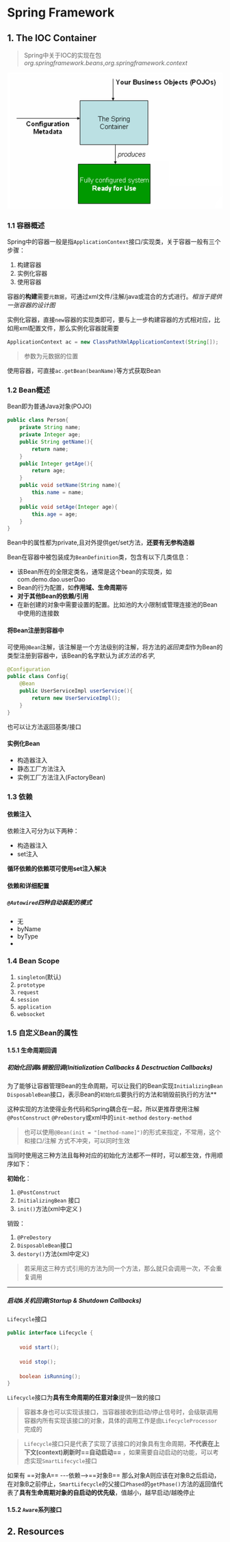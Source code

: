 # Spring Framework

## 1. The IOC Container

> Spring中关于IOC的实现在包*org.springframework.beans*,*org.springframework.context*

![image-20200607220453355](./images/IOC%20Container.jpg)

### 1.1 容器概述

Spring中的容器一般是指`ApplicationContext`接口/实现类，关于容器一般有三个步骤：

1. 构建容器
2. 实例化容器
3. 使用容器

容器的**构建**需要`元数据`，可通过xml文件/注解/java或混合的方式进行。*相当于提供一张容器的设计图*

实例化容器，直接`new`容器的实现类即可，要与上一步构建容器的方式相对应，比如用xml配置文件，那么实例化容器就需要

```java
ApplicationContext ac = new ClassPathXmlApplicationContext(String[]);
```

> 参数为元数据的位置

使用容器，可直接`ac.getBean(beanName)`等方式获取Bean

### 1.2 Bean概述

Bean即为普通Java对象(POJO)

```java
public class Person{
    private String name;
    private Integer age;
	public String getName(){
        return name;
    }
    public Integer getAge(){
        return age;
    }
    public void setName(String name){
        this.name = name;
    }
    public void setAge(Integer age){
		this.age = age;        
    }
}
```

Bean中的属性都为private,且对外提供get/set方法，**还要有无参构造器**

Bean在容器中被包装成为`BeanDefinition`类，包含有以下几类信息：

- 该Bean所在的全限定类名，通常是这个bean的实现类，如com.demo.dao.userDao
- Bean的行为配置，如**作用域、生命周期**等
- **对于其他Bean的依赖/引用**
- 在新创建的对象中需要设置的配置。比如池的大小限制或管理连接池的Bean中使用的连接数

#### 将Bean注册到容器中

可使用`@Bean`注解，该注解是一个方法级别的注解，将方法的*返回类型*作为Bean的类型注册到容器中，该Bean的名字默认为*该方法的名字*,

```java
@Configuration
public class Config{
    @Bean
    public UserServiceImpl userService(){
        return new UserServiceImpl();
    }
}
```

也可以让方法返回基类/接口

#### 实例化Bean

- 构造器注入
- 静态工厂方法注入
- 实例工厂方法注入(FactoryBean)

### 1.3 依赖

#### 依赖注入

依赖注入可分为以下两种：

- 构造器注入
- set注入

**循环依赖的依赖项可使用set注入解决**

#### 依赖和详细配置

##### `@Autowired`四种自动装配的模式

- 无
- byName
- byType
- 



### 1.4 Bean Scope

1. `singleton`(默认)
2. `prototype`
3. `request`
4. `session`
5. `application`
6. `websocket`

### 1.5 自定义Bean的属性

#### 1.5.1 生命周期回调

##### 初始化回调&销毁回调(Initialization Callbacks & Desctruction Callbacks)

为了能够让容器管理Bean的生命周期，可以让我们的Bean实现`InitializingBean` `DisposableBean`接口，表示Bean的`初始化后`要执行的方法和销毁前执行的方法**

这种实现的方法使得业务代码和Spring耦合在一起，所以更推荐使用注解`@PostConstruct` `@PreDestory`或xml中的`init-method` `destory-method`

> 也可以使用`@Bean(init = "[method-name]")`的形式来指定，不常用，这个和接口/注解 方式不冲突，可以同时生效

当同时使用这三种方法且每种对应的初始化方法都不一样时，可以都生效，作用顺序如下：

**初始化**：

1. `@PostConstruct`
2. `InitializingBean` 接口
3. `init()`方法(xml中定义 <bean init-method=""/>)

销毁：

1. `@PreDestory`
2. `DisposableBean`接口
3. `destory()`方法(xml中定义<bean destory-method=""/>)

> 若采用这三种方式引用的方法为同一个方法，那么就只会调用一次，不会重复调用

---

##### 启动&关机回调(Startup & Shutdown Callbacks)

`Lifecycle`接口

```java
public interface Lifecycle {

    void start();

    void stop();

    boolean isRunning();
}
```

`Lifecycle`接口为**具有生命周期的任意对象**提供一致的接口

> 容器本身也可以实现该接口，当容器接收到启动/停止信号时，会级联调用容器内所有实现该接口的对象，具体的调用工作是由`LifecycleProcessor`完成的



> `Lifecycle`接口只是代表了实现了该接口的对象具有生命周期，**不代表在上下文(context)刷新时==自动启动==** ，如果需要自动启动的功能，可以考虑实现`SmartLifecycle`接口

如果有 ==对象A== ---依赖-->==对象B== 那么对象A则应该在对象B之后启动，在对象B之前停止​​，`SmartLifecycle`的父接口`Phased`的`getPhase()`方法的返回值代表了**具有生命周期对象的自启动的优先级**，值越小，越早启动/越晚停止

#### 1.5.2 `Aware`系列接口





## 2. Resources









